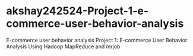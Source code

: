 # akshay242524-Project-1-e-commerce-user-behavior-analysis
E-commerce user behavior analysis
Project 1: E-commerce User Behavior Analysis Using Hadoop MapReduce and mrjob
